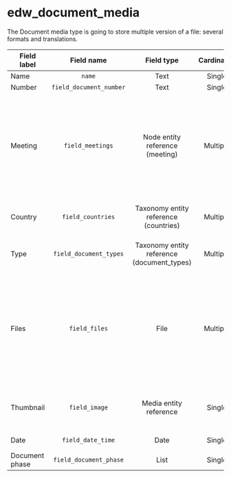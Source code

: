 # edw_document_media

The Document media type is going to store multiple version of a file: several formats and translations.

| Field label    |       Field name        |                 Field type                 | Cardinality |    Required     |                  Translatable                  |             Widget             |                                                                                                                            Notes |
|----------------|:-----------------------:|:------------------------------------------:|:-----------:|:---------------:|:----------------------------------------------:|:------------------------------:|---------------------------------------------------------------------------------------------------------------------------------:|
| Name           |         `name`          |                    Text                    |   Single    |       Yes       |                      Yes                       |           Text field           |                                                                                                                         Built-in |
| Number         | `field_document_number` |                    Text                    |   Single    |       No        |                       No                       |                                |                                                                                                                       Text field |
| Meeting        |    `field_meetings`     |      Node entity reference (meeting)       |  Multiple   |       No        |                       No                       |         Entity browser         |                                       A document can be related to more meetings. Entity browser to a view on meeting type ExCom |
| Country        |    `field_countries`    |   Taxonomy entity reference (countries)    |  Multiple   |       No        |                       No                       |         Chosen/Similar         |                                                                                                  Reference to Countries taxonomy |
| Type           | `field_document_types`  | Taxonomy entity reference (document_types) |  Multiple   |       Yes       |                       No                       |         Chosen/Similar         |                                                                                                      Reference to taxonomy terms |
| Files          |      `field_files`      |                    File                    |  Multiple   |       No        |                      Yes                       | Select file / Drag & drop area | Supports: DOC, DOCX, PDF, XLS, XLSX. File field allows the content manager to enter `Description` for the file (Private storage) |
| Thumbnail      |      `field_image`      |           Media entity reference           |   Single    |       No        | No (Media type should have multilingual image) |         Media library          |                                                                                                        Optional, could be hidden |
| Date           |    `field_date_time`    |                    Date                    |   Single    | Yes (automatic) |                      Yes                       |        HTML 5 calendar         |                                                                                                                                  |
| Document phase | `field_document_phase`  |                    List                    |   Single    |       No        |                      Yes                       |              List              |                                                                                                                                  |